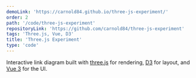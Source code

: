 ```yaml
---
demoLink: 'https://carnold84.github.io/three-js-experiment/'
order: 2
path: '/code/three-js-experiment'
repositoryLink: 'https://github.com/carnold84/three-js-experiment'
tags: 'Three.js, Vue, D3'
title: 'Three.js Experiment'
type: 'code'
---
```


Interactive link diagram built with [three.js](https://threejs.org) for rendering, [D3](https://d3js.org) for layout, and [Vue 3](https://v3.vuejs.org) for the UI.

